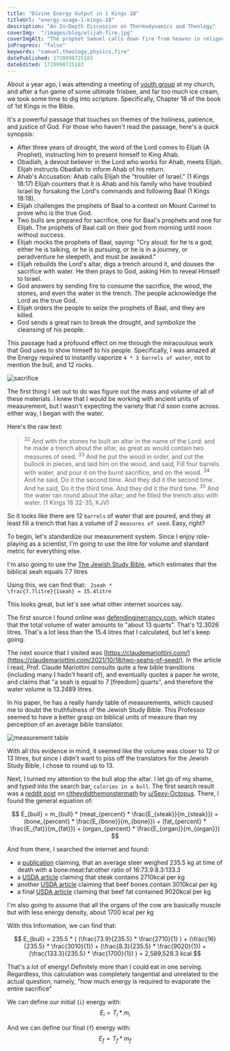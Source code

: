 ```yaml
---
title: "Divine Energy Output in 1 Kings 18"
titleUrl: "energy-usage-1-kings-18"
description: "An In-Depth Discussion on Thermodynamics and Theology"
coverImg:  "/images/blog/elijah-fire.jpg"
coverImgAlt: "The prophet Samuel calls down fire from heaven in religous iconography"
inProgress: "false"
keywords: "samuel,theology,physics,fire"
datePublished: 1720998725183
dateEdited: 1720998725183
---
```


About a year ago, I was attending a meeting of [youth group](https://en.wikipedia.org/wiki/Youth_ministry) at my church, and after a fun game of some ultimate frisbee, and far too much ice cream, we took some time to dig into scripture. Specifically, Chapter 18 of the book of 1st Kings in the Bible. 

It's a powerful passage that touches on themes of the holiness, patience, and justice of God. For those who haven't read the passage, here's a quick synopsis:

- After three years of drought, the word of the Lord comes to Elijah (A Prophet), instructing him to present himself to King Ahab.
- Obadiah, a devout believer in the Lord who works for Ahab, meets Elijah. Elijah instructs Obadiah to inform Ahab of his return.
- Ahab's Accusation: Ahab calls Elijah the "troubler of Israel." (1 Kings 18:17) Elijah counters that it is Ahab and his family who have troubled Israel by forsaking the Lord's commands and following Baal (1 Kings 18:18).
- Elijah challenges the prophets of Baal to a contest on Mount Carmel to prove who is the true God.
- Two bulls are prepared for sacrifice, one for Baal's prophets and one for Elijah. The prophets of Baal call on their god from morning until noon without success.
- Elijah mocks the prophets of Baal, saying: "Cry aloud: for he is a god; either he is talking, or he is pursuing, or he is in a journey, or peradventure he sleepeth, and must be awaked."
- Elijah rebuilds the Lord's altar, digs a trench around it, and douses the sacrifice with water. He then prays to God, asking Him to reveal Himself to Israel.
- God answers by sending fire to consume the sacrifice, the wood, the stones, and even the water in the trench. The people acknowledge the Lord as the true God.
- Elijah orders the people to seize the prophets of Baal, and they are killed.
- God sends a great rain to break the drought, and symbolize the cleansing of his people.

This passage had a profound effect on me through the miracoulous work that God uses to show himself to his people. Specifically, I was amazed at the Energy required to instantly vaporize `4 * 3 barrels of water`, not to mention the bull, and 12 rocks.

![sacrifice](/images/blog/sacrifice.jpg)

The first thing I set out to do was figure out the mass and volume of all of these materials. I knew that I would be working with ancient units of measurement, but I wasn't expecting the variety that I'd soon come across. either way, I began with the water.

Here's the raw text:
><sup>32</sup> And with the stones he built an altar in the name of the Lord: and he made a trench about the altar, as great as would contain two measures of seed. <sup>33</sup> And he put the wood in order, and cut the bullock in pieces, and laid him on the wood, and said, Fill four barrels with water, and pour it on the burnt sacrifice, and on the wood. <sup>34</sup> And he said, Do it the second time. And they did it the second time. And he said, Do it the third time. And they did it the third time. <sup>35</sup> And the water ran round about the altar; and he filled the trench also with water. (1 Kings 18 32-35, KJV)

So it looks like there are 12 `barrels` of water that are poured, and they at least fill a trench that has a volume of 2 `measures of seed`. Easy, right? 

To begin, let's standardize our measurement system. Since I enjoy role-playing as a scientist, I'm going to use the litre for volume and standard metric for everything else.

I'm also going to use the [The Jewish Study Bible](https://archive.org/details/isbn_9780195297515/), which estimates that the  biblical seah equals 7.7 litres

Using this, we can find that: <code class="language-math"> 2seah * \frac{7.7litre}{1seah} = 15.4litre </code>

This looks great, but let's see what other internet sources say.

The first source I found online was [defendinginerrancy.com](https://defendinginerrancy.com/bible-solutions/1_Kings_18.32-35.php), which states that the total volume of water amounts to "about 13 quarts". That's 12.3026 litres. That's a lot less than the 15.4 litres that I calculated, but let's keep going.

The next source that I visited was [https://claudemariottini.com/](https://claudemariottini.com/2021/10/18/two-seahs-of-seed/). In the article I read, Prof. Claude Mariottini consults quite a few bible transltions (including many I hadn't heard of), and eventually quotes a paper he wrote, and claims that "a seah is equal to 7 \[freedom\] quarts", and therefore the water volume is 13.2489 litres.

In his paper, he has a really handy table of measurements, which caused me to doubt the truthfulness of the Jewish Study Bible. This Professor seemed to have a better grasp on biblical units of measure than my perception of an average bible translator.

![measurement table](/images/blog/biblical-measures.png)

With all this evidence in mind, it seemed like the volume was closer to 12 or 13 litres, but since I didn't want to piss off the translators for the Jewish Study Bible, I chose to round up to 13.

Next, I turned my attention to the bull atop the altar. I let go of my shame, and typed into the search bar, `calories in a bull`. The first search result was a [reddit post](https://www.reddit.com/r/theydidthemonstermath/comments/a8ha9r/how_many_calories_are_in_a_whole_cow/?rdt=51992) on [r/theydidthemonstermath](https://www.reddit.com/r/theydidthemonstermath/) by [u/Sexy-Octopus](https://www.reddit.com/user/Sexy-Octopus/). There, I found  the general equation of:

$$
  E_{bull} = m_{bull} * (meat_{percent} * \frac{E_{steak}}{m_{steak}}) +
  (bone_{percent} * \frac{E_{bone}}{m_{bone}}) +
  (fat_{percent} * \frac{E_{fat}}{m_{fat}}) +
  (organ_{percent} * \frac{E_{organ}}{m_{organ}})
$$

And from there, I searched the internet and found:

- a [publication](https://www.researchgate.net/figure/Proportion-of-carcass-components-meat-bone-fat-and-meat-bone-ratio-of-crossbred_tbl1_272773598) claiming, that an average steer weighed 235.5 kg at time of death with a bone:meat:fat:other ratio of 16:73.9:8.3:133.3
- a [USDA article](https://fdc.nal.usda.gov/fdc-app.html#/food-details/172164/nutrients) claiming that steak contains 2710kcal per kg
- another [USDA article](https://fdc.nal.usda.gov/fdc-app.html#/food-details/2630491/nutrients) claiming that beef bones contain 3010kcal per kg
- a final [USDA article](https://fdc.nal.usda.gov/fdc-app.html#/food-details/171400/nutrients) claiming that beef fat contained  9020kcal per kg

I'm also going to assume that all the organs of the cow are basically muscle but with less energy density, about 1700 kcal per kg

With this Information, we can find that:

$$
  E_{bull} = 235.5 * (
  (\frac{73.9}{235.5} * \frac{2710}{1} ) +
  (\frac{16}{235.5} * \frac{3010}{1}) +
  (\frac{8.3}{235.5} * \frac{9020}{1}) +
  (\frac{133.3}{235.5} * \frac{1700}{1}) )
   = 2,589,528.3 kcal
$$

That's a lot of energy! Definitely more than I could eat in one serving. Regardless, this calculation was completely tangential and unrelated to the actual question, namely, "how much energy is required to evaporate the entire sacrifice"

We can define our initial (`i`) energy with:
$$
E_i = T_i * m_i
$$

And we can define our final (`f`) energy with:
$$
E_f = T_f * m_f
$$





